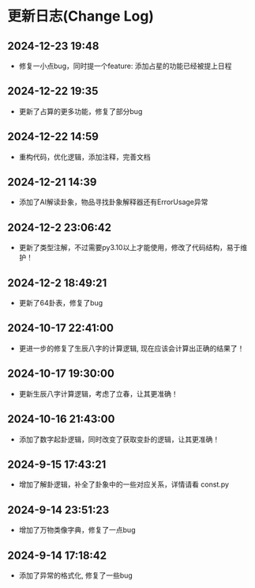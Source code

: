 
# 更新日志(Change Log)

## 2024-12-23 19:48

- 修复一小点bug，同时提一个feature: 添加占星的功能已经被提上日程

## 2024-12-22 19:35

- 更新了占算的更多功能，修复了部分bug

## 2024-12-22 14:59

- 重构代码，优化逻辑，添加注释，完善文档

## 2024-12-21 14:39

- 添加了AI解读卦象，物品寻找卦象解释器还有ErrorUsage异常

## 2024-12-2 23:06:42

- 更新了类型注解，不过需要py3.10以上才能使用，修改了代码结构，易于维护！

## 2024-12-2 18:49:21

- 更新了64卦表，修复了bug

## 2024-10-17 22:41:00

- 更进一步的修复了生辰八字的计算逻辑, 现在应该会计算出正确的结果了！

## 2024-10-17 19:30:00

- 更新生辰八字计算逻辑，考虑了立春，让其更准确！

## 2024-10-16 21:43:00

- 添加了数字起卦逻辑，同时改变了获取变卦的逻辑，让其更准确！

## 2024-9-15 17:43:21

- 增加了解卦逻辑，补全了卦象中的一些对应关系，详情请看 const.py

## 2024-9-14 23:51:23

- 增加了万物类像字典，修复了一点bug

## 2024-9-14 17:18:42

- 添加了异常的格式化, 修复了一些bug
